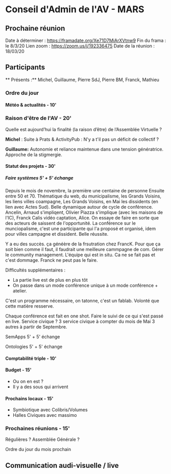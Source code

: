 # Conseil d'Admin de l'AV - MARS


## Prochaine réunion 
Date à déterminer : https://framadate.org/Xe71D7MiArXVtnw9
Fin du frama : le 8/3/20
Lien zoom : https://zoom.us/j/192336475
Date de la réunion : 18/03/20

## Participants
** Présents :** Michel, Guillaume, Pierre SdJ, Pierre BM, Franck, Mathieu

### Ordre du jour

#### Météo & actualités - 10'

### Raison d'être de l'AV - 20'
Quelle est aujourd’hui la finalité (la raison d’être) de l’Assemblée Virtuelle ?

**Michel** : Suite à Prats & ActivityPub : N'y a t'il pas un déficit de collectif ?

**Guillaume:** Autonomie et reliance maintenue dans une tension génératrice. Approche de la stigmergie.

#### Statut des projets - 30'
##### Faire systèmes 5' + 5' échange
Depuis le mois de novembre, la première une centaine de personne
Ensuite entre 50 et 70.
Thématique du web, du municipalisme, les Grands Voisins, les liens villes coampagne, Les Grands Voisins, en Mai les dissidents (en lien avec Actes Sud).
Belle dynamique autour de cycle de conférence. Ancelin, Arnaud s'impliqent, Olivier Piazza s'implique (avec les maisons de l'IC), Franck Calis vidéo captation, Alice. On essaye de faire en sorte que des acteurs de saissent de l'opportunité. La conférence sur le munciopalisme, c'est une participante qui l'a proposé et organisé, idem pour villes campagne et dissident.
Belle réussite.

Y a eu des succès. ça généère de la frsutration chez FrancK. Pour que ça soit bien comme il faut, il faudrait une meilleure cammpagne de com. Gérer le community management. L'équipe qui est in situ. Ca ne se fait pas et c'est dommage. Franck ne peut pas le faire.

Difficultés supplémentaires : 
- La partie live est de plus en plus tôt
- On passe dans un mode conférence unique à un mode conférence + atelier.

C'est un programme nécessaire, on tatonne, c'est un fablab.
Volonté que cette matière resserve.


Chaque conférence est fait en one shot. Faire le suivi de ce qui s'est passé en live.
Service civique ?
3 service civique à compter du mois de Mai
3 autres à partir de Septembre.

SemApps 5' + 5' échange


Ontologies 5' + 5' échange

#### Comptabilité triple - 10'

#### Budget - 15'
- Ou on en est ?
- Il y a des sous qui arrivent



#### Prochains locaux - 15'
- Symbiotique avec Colibris/Volumes
- Halles Civiques avec massimo

### Prochaines réunions - 15'
Régulières ?
Assemblée Générale ?

Ordre du jour du mois prochain

## Communication audi-visuelle / live
